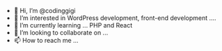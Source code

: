 - 👋 Hi, I’m @codinggigi
- 👀 I’m interested in WordPress development, front-end development .... 
- 🌱 I’m currently learning ... PHP and React
- 💞️ I’m looking to collaborate on ... 
- 📫 How to reach me ...



